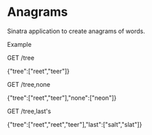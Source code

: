 # Anagrams

Sinatra application to create anagrams of words.

Example

GET /tree

{"tree":["reet","teer"]}

GET /tree,none

{"tree":["reet","teer"],"none":["neon"]}

GET /tree,last's

{"tree":["reet","reet","teer"],"last":["salt","slat"]}
